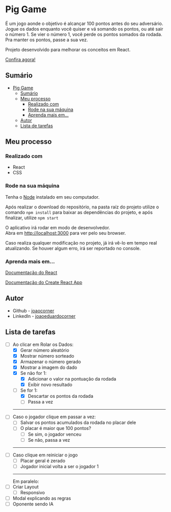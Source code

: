 # Pig Game

É um jogo aonde o objetivo é alcançar 100 pontos antes do seu adversário. Jogue os dados enquanto você quiser e vá somando os pontos, ou até sair o número 1. Se vier o número 1, você perde os pontos somados da rodada. Pra manter os pontos, passe a sua vez.

Projeto desenvolvido para melhorar os conceitos em React.

[Confira agora!](https://joaocorner.github.io/pig-game/)

## Sumário

- [Pig Game](#pig-game)
  - [Sumário](#sumário)
  - [Meu processo](#meu-processo)
    - [Realizado com](#realizado-com)
    - [Rode na sua máquina](#rode-na-sua-máquina)
    - [Aprenda mais em...](#aprenda-mais-em)
  - [Autor](#autor)
  - [Lista de tarefas](#lista-de-tarefas)

## Meu processo

### Realizado com

- React
- CSS

### Rode na sua máquina

Tenha o [Node](https://nodejs.org/en/) instalado em seu computador.

Após realizar o download do repositório, na pasta raíz do projeto utilize o comando `npm install` para baixar as dependências do projeto, e após finalizar, utilize `npm start`

O aplicativo irá rodar em modo de desenvolvedor.\
Abra em [http://localhost:3000](http://localhost:3000) para ver pelo seu browser.

Caso realiza qualquer modificação no projeto, já irá vê-lo em tempo real atualizando.
Se houver algum erro, irá ser reportado no console.

### Aprenda mais em...

[Documentação do React](https://reactjs.org/)

[Documentação do Create React App](https://facebook.github.io/create-react-app/docs/getting-started)

## Autor

- Github - [joaocorner](https://github.com/joaocorner)
- LinkedIn - [joaoeduardocorner](https://www.linkedin.com/in/joaoeduardocorner/)

## Lista de tarefas

- [ ] Ao clicar em Rolar os Dados:
  - [x] Gerar número aleatório
  - [x] Mostrar número sorteado
  - [x] Armazenar o número gerado
  - [x] Mostrar a imagem do dado
  - [x] Se não for 1:
    - [x] Adicionar o valor na pontuação da rodada
    - [x] Exibir novo resultado
  - [ ] Se for 1:
    - [x] Descartar os pontos da rodada
    - [ ] Passa a vez
  ***
- [ ] Caso o jogador clique em passar a vez:
  - [ ] Salvar os pontos acumulados da rodada no placar dele
  - [ ] O placar é maior que 100 pontos?
    - [ ] Se sim, o jogador venceu
    - [ ] Se não, passa a vez
  ***
- [ ] Caso clique em reiniciar o jogo
  - [ ] Placar geral é zerado
  - [ ] Jogador inicial volta a ser o jogador 1
  ***
  Em paralelo:
- [ ] Criar Layout
  - [ ] Responsivo
- [ ] Modal explicando as regras
- [ ] Oponente sendo IA
